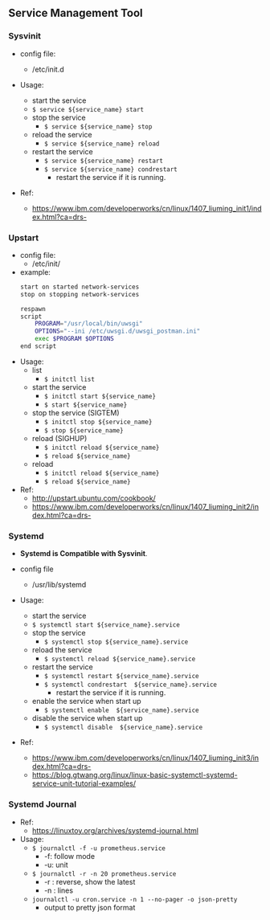 
## Service Management Tool

### Sysvinit
  * config file:
    * /etc/init.d
  * Usage:
    * start the service
    * ```$ service ${service_name} start```
    * stop the service
      * ```$ service ${service_name} stop```
    * reload the service
      * ```$ service ${service_name} reload ```
    * restart the service
      * ```$ service ${service_name} restart```
      * ```$ service ${service_name} condrestart```
        * restart the service if it is running.

  * Ref:
    * https://www.ibm.com/developerworks/cn/linux/1407_liuming_init1/index.html?ca=drs-

### Upstart
 * config file:
   * /etc/init/
 * example:
    ```sh
    start on started network-services
    stop on stopping network-services

    respawn
    script
        PROGRAM="/usr/local/bin/uwsgi"
        OPTIONS="--ini /etc/uwsgi.d/uwsgi_postman.ini"
        exec $PROGRAM $OPTIONS
    end script
    ```
 * Usage:
   * list
     * ```$ initctl list```
   * start the service
     * ```$ initctl start ${service_name}```
     * ```$ start ${service_name}```
   * stop the service (SIGTEM)
     * ```$ initctl stop ${service_name}```
     * ```$ stop ${service_name}```
   * reload (SIGHUP)
     * ```$ initctl reload ${service_name}```
     * ```$ reload ${service_name}```
   * reload
     * ```$ initctl reload ${service_name}```
     * ```$ reload ${service_name}```
 * Ref:
   * http://upstart.ubuntu.com/cookbook/
   * https://www.ibm.com/developerworks/cn/linux/1407_liuming_init2/index.html?ca=drs-

### Systemd
 * **Systemd is Compatible with Sysvinit**.

 * config file
   * /usr/lib/systemd
 * Usage:
   * start the service
    * ```$ systemctl start ${service_name}.service```
    * stop the service
      * ```$ systemctl stop ${service_name}.service```
    * reload the service
      * ```$ systemctl reload ${service_name}.service```
    * restart the service
      * ```$ systemctl restart ${service_name}.service```
      * ```$ systemctl condrestart  ${service_name}.service```
        * restart the service if it is running.
    * enable the service when start up
      * ```$ systemctl enable  ${service_name}.service```
    * disable the service when start up
      * ```$ systemctl disable  ${service_name}.service```
 * Ref:
   * https://www.ibm.com/developerworks/cn/linux/1407_liuming_init3/index.html?ca=drs-
   * https://blog.gtwang.org/linux/linux-basic-systemctl-systemd-service-unit-tutorial-examples/

### Systemd Journal
 * Ref:
   * https://linuxtoy.org/archives/systemd-journal.html
 * Usage:
   * ```$ journalctl -f -u prometheus.service```
     * -f: follow mode
     * -u: unit
   * ```$ journalctl -r -n 20 prometheus.service```
     * -r : reverse, show the latest
     * -n : lines
   * ```journalctl -u cron.service -n 1 --no-pager -o json-pretty```
     * output to pretty json format